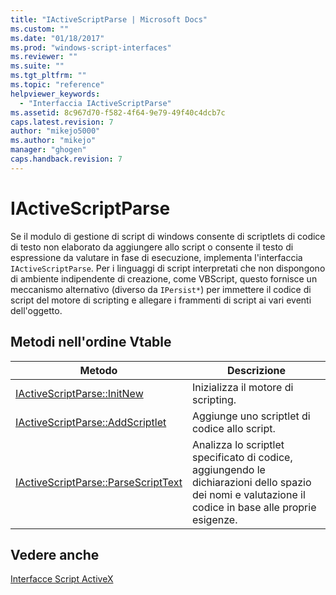```yaml
---
title: "IActiveScriptParse | Microsoft Docs"
ms.custom: ""
ms.date: "01/18/2017"
ms.prod: "windows-script-interfaces"
ms.reviewer: ""
ms.suite: ""
ms.tgt_pltfrm: ""
ms.topic: "reference"
helpviewer_keywords: 
  - "Interfaccia IActiveScriptParse"
ms.assetid: 8c967d70-f582-4f64-9e79-49f40c4dcb7c
caps.latest.revision: 7
author: "mikejo5000"
ms.author: "mikejo"
manager: "ghogen"
caps.handback.revision: 7
---
```

# IActiveScriptParse
Se il modulo di gestione di script di windows consente di scriptlets di codice di testo non elaborato da aggiungere allo script o consente il testo di espressione da valutare in fase di esecuzione, implementa l'interfaccia `IActiveScriptParse`.  Per i linguaggi di script interpretati che non dispongono di ambiente indipendente di creazione, come VBScript, questo fornisce un meccanismo alternativo \(diverso da `IPersist*`\) per immettere il codice di script del motore di scripting e allegare i frammenti di script ai vari eventi dell'oggetto.  
  
## Metodi nell'ordine Vtable  
  
|Metodo|Descrizione|  
|------------|-----------------|  
|[IActiveScriptParse::InitNew](../../winscript/reference/iactivescriptparse-initnew.md)|Inizializza il motore di scripting.|  
|[IActiveScriptParse::AddScriptlet](../../winscript/reference/iactivescriptparse-addscriptlet.md)|Aggiunge uno scriptlet di codice allo script.|  
|[IActiveScriptParse::ParseScriptText](../../winscript/reference/iactivescriptparse-parsescripttext.md)|Analizza lo scriptlet specificato di codice, aggiungendo le dichiarazioni dello spazio dei nomi e valutazione il codice in base alle proprie esigenze.|  
  
## Vedere anche  
 [Interfacce Script ActiveX](../../winscript/reference/active-script-interfaces.md)